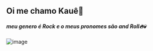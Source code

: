 ## Oi me chamo Kauê🤙

##### meu genero é Rock e o meus pronomes são and Roll🔥💀


![image](https://media.tenor.com/4A_8lCnwJcEAAAAM/sonic-the.gif)
